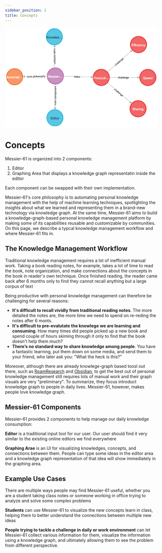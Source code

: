 ```yaml
---
sidebar_position: 2
title: Concepts
---
```


![Error loading summary.png](./img/summary.png)

Concepts
========

Messier-61 is organized into 2 components:

1. Editor
2. Graphing Area that displays a knowledge graph representatin inside the editor

Each component can be swapped with their own implementation.

Messier-61's core philosophy is to automating personal knowledge management with the help of machine learning
techniques, spotlighting the insights about what we learned and representing them in a brand-new technology via
knowledge graph. At the same time, Messier-61 aims to build a knowledge-graph-based personal knowledge management
platform by making some of its capabilities reusable and customizable by communities. On this page, we describe a
typcal knowledge management workflow and where Messier-61 fits in.

The Knowledge Management Workflow
---------------------------------

Traditional knowledge management requires a lot of inefficient manual work. Taking a book reading notes, for example,
takes a lot of time to read the book, note organization, and make connections about the concepts in the book in reader's
own technique. Once finished reading, the reader came back after 6 months only to find they cannot recall anything but
a large corpus of text

Being productive with personal knowledge management can therefore be challenging for several reasons:

- **It's difficult to recall vividly from traditional reading notes**. The more detailed the notes are, the more time
  we need to spend on re-reding the notes after 6 monts.
- **It's difficult to pre-evalutate the knowlege we are learning and consuming**. How many times did people picked up
  a new book and spend couple of hours skiming through it only to find that the book doesn't help them much?
- **There’s no standard way to share knowledge among people**. You have a fantastic learning, put them down on some
  media, and send them to your friend, who later ask you: "What the heck is this?"

Moreover, although there are already knowlege-graph based toosl out there, such as
[RoamResearch](https://roamresearch.com/) and [Obsidian](https://obsidian.md/), to get the best out of personal
knowledge management still requires lots of manual work and their graph visuals are very "preliminary". To summarize,
they focus introduct knowledge graph to people in daily lives. Messier-61, however, makes people love knowledge graph.

Messier-61 Components
---------------------

Messier-61 provides 2 components to help manage our daily knowledge consumption:

**Editor** is a traditional input tool for our user. Our user should find it very similar to the existing online editors
we find everywhere

**Graphing Arae** is an UI for visualizing knowledges, concepts, and connections between them. People can type some
ideas in the editor area and a knowledge graph representation of that idea will show immediately in the graphing area.

Example Use Cases
-----------------

There are multiple ways people may find Messier-61 useful, whether you are a student taking class notes or someone
working in office trying to analyze and solve some complex problems

**Students** can use Messier-61 to visualize the new concepts learn in class, helping them to better understand the
connections between multiple new ideas

**People trying to tackle a challenge in daily or work environment** can let Messier-61 collect various information for
them, visualize the information using a knowledge graph, and ultimately allowing them to see the problem from different
perspective.
